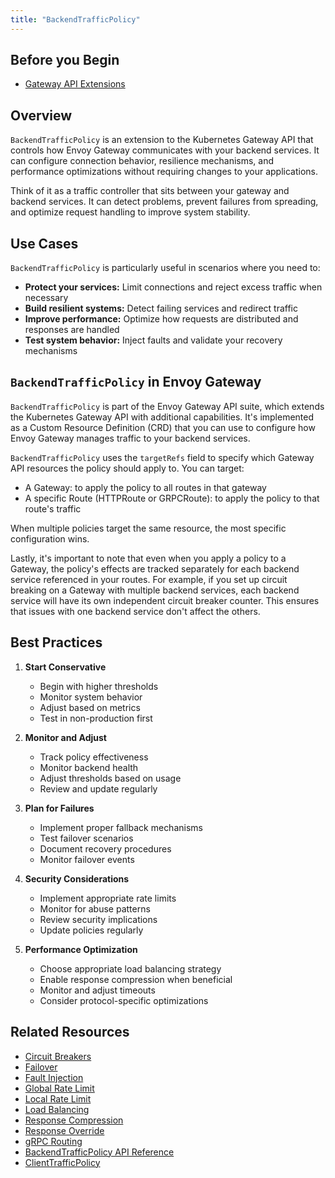 ```yaml
---
title: "BackendTrafficPolicy"
---
```

## Before you Begin
- [Gateway API Extensions](gateway-api-extensions.md)

## Overview
`BackendTrafficPolicy` is an extension to the Kubernetes Gateway API that controls how Envoy Gateway communicates with your backend services. It can configure connection behavior, resilience mechanisms, and performance optimizations without requiring changes to your applications.

Think of it as a traffic controller that sits between your gateway and backend services. It can detect problems, prevent failures from spreading, and optimize request handling to improve system stability.


## Use Cases

`BackendTrafficPolicy` is particularly useful in scenarios where you need to:

- **Protect your services:** Limit connections and reject excess traffic when necessary
- **Build resilient systems:** Detect failing services and redirect traffic
- **Improve performance:** Optimize how requests are distributed and responses are handled
- **Test system behavior:** Inject faults and validate your recovery mechanisms

## `BackendTrafficPolicy` in Envoy Gateway

`BackendTrafficPolicy` is part of the Envoy Gateway API suite, which extends the Kubernetes Gateway API with additional capabilities. It's implemented as a Custom Resource Definition (CRD) that you can use to configure how Envoy Gateway manages traffic to your backend services.

`BackendTrafficPolicy` uses the `targetRefs` field to specify which Gateway API resources the policy should apply to. You can target:
- A Gateway: to apply the policy to all routes in that gateway
- A specific Route (HTTPRoute or GRPCRoute): to apply the policy to that route's traffic

When multiple policies target the same resource, the most specific configuration wins.

Lastly, it's important to note that even when you apply a policy to a Gateway, the policy's effects are tracked separately for each backend service referenced in your routes. For example, if you set up circuit breaking on a Gateway with multiple backend services, each backend service will have its own independent circuit breaker counter. This ensures that issues with one backend service don't affect the others.

## Best Practices
1. **Start Conservative**
   - Begin with higher thresholds
   - Monitor system behavior
   - Adjust based on metrics
   - Test in non-production first

2. **Monitor and Adjust**
   - Track policy effectiveness
   - Monitor backend health
   - Adjust thresholds based on usage
   - Review and update regularly

3. **Plan for Failures**
   - Implement proper fallback mechanisms
   - Test failover scenarios
   - Document recovery procedures
   - Monitor failover events

4. **Security Considerations**
   - Implement appropriate rate limits
   - Monitor for abuse patterns
   - Review security implications
   - Update policies regularly

5. **Performance Optimization**
   - Choose appropriate load balancing strategy
   - Enable response compression when beneficial
   - Monitor and adjust timeouts
   - Consider protocol-specific optimizations

## Related Resources

- [Circuit Breakers](../tasks/traffic/circuit-breaker)
- [Failover](../tasks/traffic/failover)
- [Fault Injection](../tasks/traffic/fault-injection)
- [Global Rate Limit](../tasks/traffic/global-rate-limit)
- [Local Rate Limit](../tasks/traffic/local-rate-limit)
- [Load Balancing](../tasks/traffic/load-balancing)
- [Response Compression](../tasks/traffic/response-compression)
- [Response Override](../tasks/traffic/response-override)
- [gRPC Routing](../tasks/traffic/grpc-routing)
- [BackendTrafficPolicy API Reference](../../api/extension_types#backendtrafficpolicy)
- [ClientTrafficPolicy](client-traffic-policy.md)
